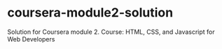 # coursera-module2-solution
Solution for Coursera module 2. Course: HTML, CSS, and Javascript for Web Developers
